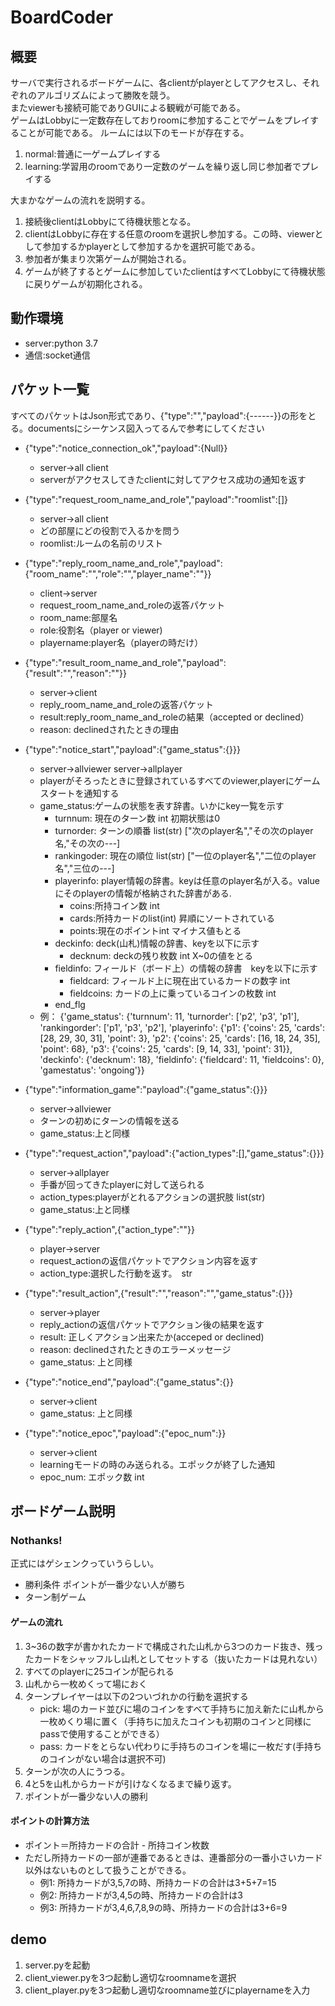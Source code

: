 # BoardCoder
## 概要
サーバで実行されるボードゲームに、各clientがplayerとしてアクセスし、それぞれのアルゴリズムによって勝敗を競う。  
またviewerも接続可能でありGUIによる観戦が可能である。  
ゲームはLobbyに一定数存在しておりroomに参加することでゲームをプレイすることが可能である。 ルームには以下のモードが存在する。
1. normal:普通に一ゲームプレイする
1. learning:学習用のroomであり一定数のゲームを繰り返し同じ参加者でプレイする  


大まかなゲームの流れを説明する。 
1. 接続後clientはLobbyにて待機状態となる。
1. clientはLobbyに存在する任意のroomを選択し参加する。この時、viewerとして参加するかplayerとして参加するかを選択可能である。
1. 参加者が集まり次第ゲームが開始される。
1. ゲームが終了するとゲームに参加していたclientはすべてLobbyにて待機状態に戻りゲームが初期化される。
## 動作環境
- server:python 3.7  
- 通信:socket通信  


## パケット一覧  
すべてのパケットはJson形式であり、{"type":"","payload":{------}}の形をとる。documentsにシーケンス図入ってるんで参考にしてください
- {"type":"notice_connection_ok","payload":{Null}}
    - server→all client
    - serverがアクセスしてきたclientに対してアクセス成功の通知を返す
- {"type":"request_room_name_and_role","payload":"roomlist":[]}
    - server→all client
    - どの部屋にどの役割で入るかを問う
    - roomlist:ルームの名前のリスト
- {"type":"reply_room_name_and_role","payload":{"room_name":"","role":"","player_name":""}}
    - client→server
    - request_room_name_and_roleの返答パケット
    - room_name:部屋名
    - role:役割名（player or viewer)
    - playername:player名（playerの時だけ）
- {"type":"result_room_name_and_role","payload":{"result":"","reason":""}}
    - server→client
    - reply_room_name_and_roleの返答パケット
    - result:reply_room_name_and_roleの結果（accepted or declined）
    - reason: declinedされたときの理由

- {"type":"notice_start","payload":{"game_status":{}}}
    - server→allviewer server→allplayer
    - playerがそろったときに登録されているすべてのviewer,playerにゲームスタートを通知する
    - game_status:ゲームの状態を表す辞書。いかにkey一覧を示す
        - turnnum: 現在のターン数 int 初期状態は0
        - turnorder: ターンの順番 list(str) ["次のplayer名","その次のplayer名,"その次の---]
        - rankingoder: 現在の順位 list(str) ["一位のplayer名","二位のplayer名","三位の---]
        - playerinfo: player情報の辞書。keyは任意のplayer名が入る。valueにそのplayerの情報が格納された辞書がある. 
            - coins:所持コイン数 int
            - cards:所持カードのlist(int) 昇順にソートされている
            - points:現在のポイントint マイナス値もとる
        - deckinfo: deck(山札)情報の辞書、keyを以下に示す
            - decknum: deckの残り枚数 int X~0の値をとる
        - fieldinfo: フィールド（ボード上）の情報の辞書　keyを以下に示す
            - fieldcard: フィールド上に現在出ているカードの数字 int 
            - fieldcoins: カードの上に乗っているコインの枚数 int 
        - end_flg 
    - 例： {'game_status': {'turnnum': 11, 'turnorder': ['p2', 'p3', 'p1'], 'rankingorder': ['p1', 'p3', 'p2'], 'playerinfo': {'p1': {'coins': 25, 'cards': [28, 29, 30, 31], 'point': 3}, 'p2': {'coins': 25, 'cards': [16, 18, 24, 35], 'point': 68}, 'p3': {'coins': 25, 'cards': [9, 14, 33], 'point': 31}}, 'deckinfo': {'decknum': 18}, 'fieldinfo': {'fieldcard': 11, 'fieldcoins': 0}, 'gamestatus': 'ongoing'}}
- {"type":"information_game":"payload":{"game_status":{}}}
    - server→allviewer
    - ターンの初めにターンの情報を送る
    - game_status:上と同様
- {"type":"request_action","payload":{"action_types":[],"game_status":{}}}
    - server→allplayer
    - 手番が回ってきたplayerに対して送られる
    - action_types:playerがとれるアクションの選択肢 list(str)
    - game_status:上と同様
- {"type":"reply_action",{"action_type":""}}
    - player→server
    - request_actionの返信パケットでアクション内容を返す
    - action_type:選択した行動を返す。　str
- {"type":"result_action",{"result":"","reason":"","game_status":{}}}
    - server→player
    - reply_actionの返信パケットでアクション後の結果を返す
    - result: 正しくアクション出来たか(acceped or declined)
    - reason: declinedされたときのエラーメッセージ
    - game_status: 上と同様
- {"type":"notice_end","payload":{"game_status":{}}
    - server→client
    - game_status: 上と同様
- {"type":"notice_epoc","payload":{"epoc_num":}}
    - server→client
    - learningモードの時のみ送られる。エポックが終了した通知
    - epoc_num: エポック数 int

## ボードゲーム説明
### Nothanks!
正式にはゲシェンクっていうらしい。
- 勝利条件 ポイントが一番少ない人が勝ち
- ターン制ゲーム
#### ゲームの流れ
1. 3~36の数字が書かれたカードで構成された山札から3つのカード抜き、残ったカードをシャッフルし山札としてセットする（抜いたカードは見れない）
1. すべてのplayerに25コインが配られる
1. 山札から一枚めくって場におく
1. ターンプレイヤーは以下の2ついづれかの行動を選択する
    - pick: 場のカード並びに場のコインをすべて手持ちに加え新たに山札から一枚めくり場に置く（手持ちに加えたコインも初期のコインと同様にpassで使用することができる）
    - pass: カードをとらない代わりに手持ちのコインを場に一枚だす(手持ちのコインがない場合は選択不可)
2. ターンが次の人にうつる。
2. 4と5を山札からカードが引けなくなるまで繰り返す。
1. ポイントが一番少ない人の勝利

#### ポイントの計算方法
- ポイント＝所持カードの合計 - 所持コイン枚数
- ただし所持カードの一部が連番であるときは、連番部分の一番小さいカード以外はないものとして扱うことができる。
    - 例1: 所持カードが3,5,7の時、所持カードの合計は3+5+7=15
    - 例2: 所持カードが3,4,5の時、所持カードの合計は3
    - 例3: 所持カードが3,4,6,7,8,9の時、所持カードの合計は3+6=9


## demo  
1. server.pyを起動  
1. client_viewer.pyを3つ起動し適切なroomnameを選択
1. client_player.pyを3つ起動し適切なroomname並びにplayernameを入力





